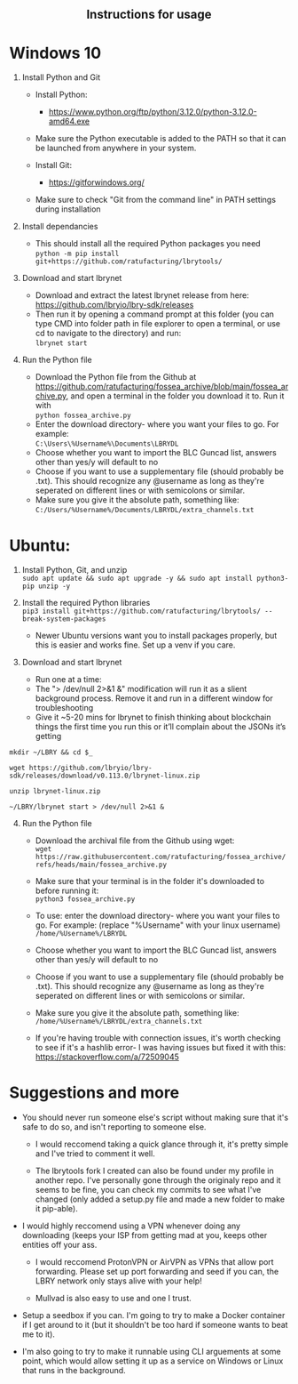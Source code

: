 ## <center>Instructions for usage</center>


# Windows 10

1. Install Python and Git
	* Install Python:
 		* https://www.python.org/ftp/python/3.12.0/python-3.12.0-amd64.exe
	* Make sure the Python executable is added to the PATH so that it can be launched from anywhere in your system.

	* Install Git:
		* https://gitforwindows.org/
	* Make sure to check "Git from the command line" in PATH settings during installation

2. Install dependancies
	* This should install all the required Python packages you need
<br/>`python -m pip install git+https://github.com/ratufacturing/lbrytools/`

3. Download and start lbrynet
	* Download and extract the latest lbrynet release from here: https://github.com/lbryio/lbry-sdk/releases
	* Then run it by opening a command prompt at this folder (you can type CMD into folder path in file explorer to open a terminal, or use cd to navigate to the directory) and run: 
<br/>`lbrynet start`

4. Run the Python file
	* Download the Python file from the Github at https://github.com/ratufacturing/fossea_archive/blob/main/fossea_archive.py, and open a terminal in the folder you download it to. Run it with
<br/>`python fossea_archive.py`
	* Enter the download directory- where you want your files to go. For example:
<br/>`C:\Users\%Username%\Documents\LBRYDL`
	* Choose whether you want to import the BLC Guncad list, answers other than yes/y will default to no
	* Choose if you want to use a supplementary file (should probably be .txt). This should recognize any @username as long as they're seperated on different lines or with semicolons or similar.
	* Make sure you give it the absolute path, something like:
<br/>`C:/Users/%Username%/Documents/LBRYDL/extra_channels.txt`



# Ubuntu:

1. Install Python, Git, and unzip
<br/>`sudo apt update && sudo apt upgrade -y && sudo apt install python3-pip unzip -y`

2. Install the required Python libraries
<br/>`pip3 install git+https://github.com/ratufacturing/lbrytools/ --break-system-packages`
	* Newer Ubuntu versions want you to install packages properly, but this is easier and works fine. Set up a venv if you care.

 3. Download and start lbrynet 
	* Run one at a time:
	* The "> /dev/null 2>&1 &" modification will run it as a slient background process. Remove it and run in a different window for troubleshooting
	* Give it ~5-20 mins for lbrynet to finish thinking about blockchain things the first time you run this or it’ll complain about the JSONs it’s getting
```
mkdir ~/LBRY && cd $_

wget https://github.com/lbryio/lbry-sdk/releases/download/v0.113.0/lbrynet-linux.zip

unzip lbrynet-linux.zip

~/LBRY/lbrynet start > /dev/null 2>&1 &
```

4. Run the Python file
	* Download the archival file from the Github using wget:
<br/>`wget https://raw.githubusercontent.com/ratufacturing/fossea_archive/refs/heads/main/fossea_archive.py`
	* Make sure that your terminal is in the folder it's downloaded to before running it:
<br/>`python3 fossea_archive.py`
	* To use: enter the download directory- where you want your files to go. For example: (replace "%Username" with your linux username)
<br/>`/home/%Username%/LBRYDL`

	* Choose whether you want to import the BLC Guncad list, answers other than yes/y will default to no
	* Choose if you want to use a supplementary file (should probably be .txt). This should recognize any @username as long as they're seperated on different lines or with semicolons or similar.
	* Make sure you give it the absolute path, something like:
<br/>`/home/%Username%/LBRYDL/extra_channels.txt`
	* If you're having trouble with connection issues, it's worth checking to see if it's a hashlib error- I was having issues but fixed it with this: https://stackoverflow.com/a/72509045

# Suggestions and more

* You should never run someone else's script without making sure that it's safe to do so, and isn't reporting to someone else. 
 
 	* I would reccomend taking a quick glance through it, it's pretty simple and I've tried to comment it well.
   
   * The lbrytools fork I created can also be found under my profile in another repo. I've personally gone through the originaly repo and it seems to be fine, you can check my commits to see what I've changed (only added a setup.py file and made a new folder to make it pip-able).
    
* I would highly reccomend using a VPN whenever doing any downloading (keeps your ISP from getting mad at you, keeps other entities off your ass. 
 
 	* I would reccomend ProtonVPN or AirVPN as VPNs that allow port forwarding. Please set up port forwarding and seed if you can, the LBRY network only stays alive with your help!
   
   	* Mullvad is also easy to use and one I trust.
     
* Setup a seedbox if you can. I'm going to try to make a Docker container if I get around to it (but it shouldn't be too hard if someone wants to beat me to it).
* I'm also going to try to make it runnable using CLI arguements at some point, which would allow setting it up as a service on Windows or Linux that runs in the background.
